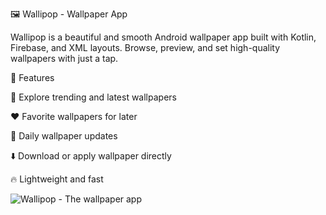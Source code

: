 🖼️ Wallipop - Wallpaper App

Wallipop is a beautiful and smooth Android wallpaper app built with Kotlin, Firebase, and XML layouts. Browse, preview, and set high-quality wallpapers with just a tap.

🚀 Features

🎨 Explore trending and latest wallpapers

❤️ Favorite wallpapers for later

🔄 Daily wallpaper updates 

⬇️ Download or apply wallpaper directly

🔥 Lightweight and fast

![Wallipop - The wallpaper app](https://github.com/user-attachments/assets/fa8135c0-3442-43c8-a681-fb1970d0ad47)
